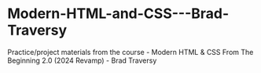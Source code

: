 # Modern-HTML-and-CSS---Brad-Traversy
Practice/project materials from the course  - Modern HTML &amp; CSS From The Beginning 2.0 (2024 Revamp) - Brad Traversy
